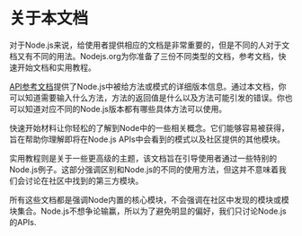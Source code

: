 # 关于本文档

对于Node.js来说，给使用者提供相应的文档是非常重要的，但是不同的人对于文档又有不同的用法。Nodejs.org为你准备了三份不同类型的文档，参考文档，快速开始文档和实用教程。  

[API参考文档](./contents.md)提供了Node.js中被给方法或模式的详细版本信息。通过本文档，你可以知道需要输入什么方法，方法的返回值是什么以及方法可能引发的错误。你也可以知道对应不同的Node.js版本都有哪些具体方法可以使用。

快速开始材料让你轻松的了解到Node中的一些相关概念。它们能够容易被获得，旨在帮助你理解即将在Node.js APIs中会看到的模式以及社区提供的其他模块。

实用教程则是关于一些更高级的主题，该文档旨在引导使用者通过一些特别的Node.js例子。这部分强调区别和Node.js的不同的使用方法，但这并不意味着我们会讨论在社区中找到的第三方模块。

所有这些文档都是强调Node内置的核心模块，不会强调在社区中发现的模块或模块集合。Node.js不想争论输赢，所以为了避免明显的偏好，我们只讨论Node.js的APIs.